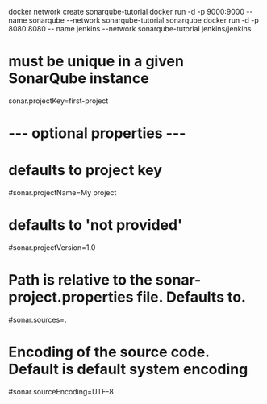 docker network create sonarqube-tutorial
docker run -d -p 9000:9000 --name sonarqube --network sonarqube-tutorial sonarqube
docker run -d -p 8080:8080 -- name jenkins --network sonarqube-tutorial jenkins/jenkins


# must be unique in a given SonarQube instance
sonar.projectKey=first-project

# --- optional properties ---

# defaults to project key
#sonar.projectName=My project
# defaults to 'not provided'
#sonar.projectVersion=1.0

# Path is relative to the sonar-project.properties file. Defaults to.
#sonar.sources=.

# Encoding of the source code. Default is default system encoding
#sonar.sourceEncoding=UTF-8
